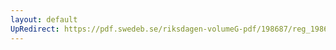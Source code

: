 ```yaml
---
layout: default
UpRedirect: https://pdf.swedeb.se/riksdagen-volumeG-pdf/198687/reg_198687__reg_01/reg_198687__reg_01_0211.pdf
---
```

